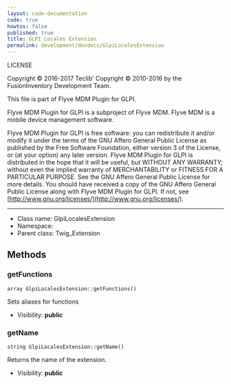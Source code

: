 ```yaml
---
layout: code-documentation
code: true
howtos: false
published: true
title: GLPI Locales Extension
permalink: development/devdocs/GlpiLocalesExtension
---
```


LICENSE

Copyright © 2016-2017 Teclib'
Copyright © 2010-2016 by the FusionInventory Development Team.

This file is part of Flyve MDM Plugin for GLPI.

Flyve MDM Plugin for GLPI is a subproject of Flyve MDM. Flyve MDM is a mobile
device management software.

Flyve MDM Plugin for GLPI is free software: you can redistribute it and/or
modify it under the terms of the GNU Affero General Public License as published
by the Free Software Foundation, either version 3 of the License, or
(at your option) any later version.
Flyve MDM Plugin for GLPI is distributed in the hope that it will be useful,
but WITHOUT ANY WARRANTY; without even the implied warranty of
MERCHANTABILITY or FITNESS FOR A PARTICULAR PURPOSE. See the
GNU Affero General Public License for more details.
You should have received a copy of the GNU Affero General Public License
along with Flyve MDM Plugin for GLPI. If not, see [http://www.gnu.org/licenses/](http://www.gnu.org/licenses/).

------------------------------------------------------------------------------

* Class name: GlpiLocalesExtension
* Namespace:
* Parent class: Twig_Extension

Methods
-------

### getFunctions

    array GlpiLocalesExtension::getFunctions()

Sets aliases for functions

* Visibility: **public**

### getName

    string GlpiLocalesExtension::getName()

Returns the name of the extension.

* Visibility: **public**
